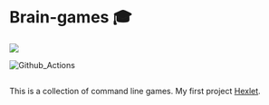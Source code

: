 # Brain-games &#127891; 

<a href="https://codeclimate.com/github/Ingo-o/frontend-project-lvl1/maintainability"><img src="https://api.codeclimate.com/v1/badges/d44275b3ee1c0d871600/maintainability" /></a>

![Github_Actions](https://github.com/Ingo-o/frontend-project-lvl1/workflows/Github_Actions/badge.svg)

##
This is a collection of command line games. My first project [Hexlet](https://ru.hexlet.io/pages/about?utm_source=github&utm_medium=link&utm_campaign=nodejs-package).
##

